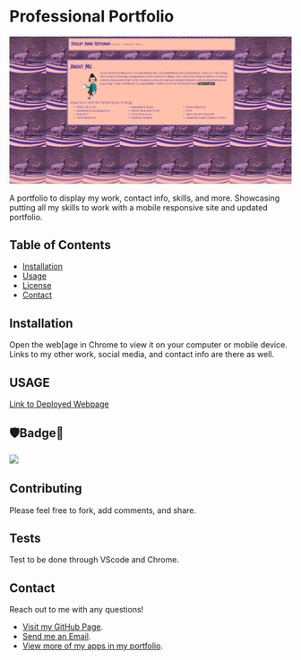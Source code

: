 # Professional Portfolio 

![](https://github.com/Q118/shelby_rothman/blob/master/Assets/app-screenshot.png)

A portfolio to display my work, contact info, skills, and more. Showcasing putting all my skills to work with a mobile responsive site and updated portfolio.


## Table of Contents
    
* [Installation](#Installation)
* [Usage](#Usage)
* [License](#🛡Badge📛)
* [Contact](#Contact)


## Installation

Open the web[age in Chrome to view it on your computer or mobile device. Links to my other work, social media, and contact info are there as well.


## USAGE

[Link to Deployed Webpage](https://q118.github.io/shelby_rothman/)


## 🛡Badge📛

![](https://img.shields.io/badge/Shelby-Anne-purple)


## Contributing
        
Please feel free to fork, add comments, and share.
    
        
## Tests
    
Test to be done through VScode and Chrome.
    
    
## Contact
    
Reach out to me with any questions!
    
* [Visit my GitHub Page](https://github.com/q118).
* [Send me an Email](mailto:shelbyfish91@gmail.com).
* [View more of my apps in my portfolio](https://q118.github.io/shelby_rothman/portfolio.html).

